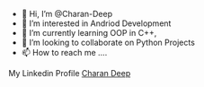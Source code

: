 - 👋 Hi, I’m @Charan-Deep
- 👀 I’m interested in Andriod Development
- 🌱 I’m currently learning OOP in C++,
- 💞️ I’m looking to collaborate on Python Projects
- 📫 How to reach me ....
<div class="badge-base LI-profile-badge" data-locale="en_US" data-size="large" data-theme="dark" data-type="VERTICAL" data-vanity="charan-deep-04470b200" data-version="v1">My Linkedin Profile <a class="badge-base__link LI-simple-link" href="https://pk.linkedin.com/in/charan-deep-04470b200?trk=profile-badge">Charan Deep</a></div>
              
<!---
Charan-Deep/Charan-Deep is a ✨ special ✨ repository because its `README.md` (this file) appears on your GitHub profile.
You can click the Preview link to take a look at your changes.
--->


<!---

<h1 align="center">Hi 👋, I'm Charan Deep</h1>
<h3 align="center">A passionate Andriod Developer from Pakistan</h3>

<p align="left"> <img src="https://komarev.com/ghpvc/?username=charan-deep&label=Profile%20views&color=0e75b6&style=flat" alt="charan-deep" /> </p>

<p align="left"> <a href="https://github.com/ryo-ma/github-profile-trophy"><img src="https://github-profile-trophy.vercel.app/?username=charan-deep" alt="charan-deep" /></a> </p>

- 🌱 I’m currently learning **OOP in C++ ,**

- 👯 I’m looking to collaborate on **Python Projects**

- 💬 Ask me about **Python, HTML, CSS, Data Entry,**

- 📫 How to reach me **charandeep736@gmail.com**

- ⚡ Fun fact **I think I am lazzy**


<h3 align="left">Languages and Tools:</h3>
<p align="left"> <a href="https://aws.amazon.com" target="_blank"> <img src="https://raw.githubusercontent.com/devicons/devicon/master/icons/amazonwebservices/amazonwebservices-original-wordmark.svg" alt="aws" width="40" height="40"/> </a> <a href="https://azure.microsoft.com/en-in/" target="_blank"> <img src="https://www.vectorlogo.zone/logos/microsoft_azure/microsoft_azure-icon.svg" alt="azure" width="40" height="40"/> </a> <a href="https://getbootstrap.com" target="_blank"> <img src="https://raw.githubusercontent.com/devicons/devicon/master/icons/bootstrap/bootstrap-plain-wordmark.svg" alt="bootstrap" width="40" height="40"/> </a> <a href="https://www.w3schools.com/cpp/" target="_blank"> <img src="https://raw.githubusercontent.com/devicons/devicon/master/icons/cplusplus/cplusplus-original.svg" alt="cplusplus" width="40" height="40"/> </a> <a href="https://www.w3schools.com/css/" target="_blank"> <img src="https://raw.githubusercontent.com/devicons/devicon/master/icons/css3/css3-original-wordmark.svg" alt="css3" width="40" height="40"/> </a> <a href="https://cloud.google.com" target="_blank"> <img src="https://www.vectorlogo.zone/logos/google_cloud/google_cloud-icon.svg" alt="gcp" width="40" height="40"/> </a> <a href="https://git-scm.com/" target="_blank"> <img src="https://www.vectorlogo.zone/logos/git-scm/git-scm-icon.svg" alt="git" width="40" height="40"/> </a> <a href="https://www.w3.org/html/" target="_blank"> <img src="https://raw.githubusercontent.com/devicons/devicon/master/icons/html5/html5-original-wordmark.svg" alt="html5" width="40" height="40"/> </a> <a href="https://developer.mozilla.org/en-US/docs/Web/JavaScript" target="_blank"> <img src="https://raw.githubusercontent.com/devicons/devicon/master/icons/javascript/javascript-original.svg" alt="javascript" width="40" height="40"/> </a> <a href="https://www.python.org" target="_blank"> <img src="https://raw.githubusercontent.com/devicons/devicon/master/icons/python/python-original.svg" alt="python" width="40" height="40"/> </a> <a href="https://www.tensorflow.org" target="_blank"> <img src="https://www.vectorlogo.zone/logos/tensorflow/tensorflow-icon.svg" alt="tensorflow" width="40" height="40"/> </a> </p>

<p><img align="left" src="https://github-readme-stats.vercel.app/api/top-langs?username=charan-deep&show_icons=true&locale=en&layout=compact" alt="charan-deep" /></p>

<p>&nbsp;<img align="center" src="https://github-readme-stats.vercel.app/api?username=charan-deep&show_icons=true&locale=en" alt="charan-deep" /></p>

--->
